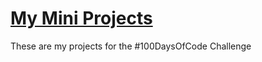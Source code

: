 # [My Mini Projects](https://hanapotski.github.io/myprojects)
These are my projects for the #100DaysOfCode Challenge

